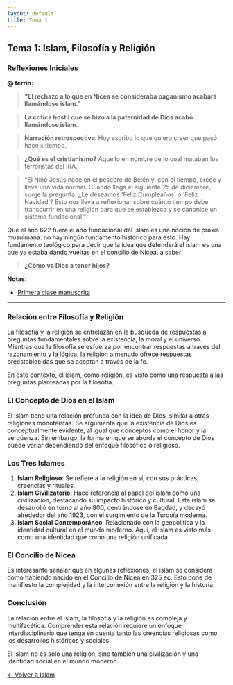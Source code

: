 ```yaml
---
layout: default
title: Tema 1
---
```


## Tema 1: Islam, Filosofía y Religión

### Reflexiones Iniciales

**@ ferrín:**

> **"El rechazo a lo que en Nicea se consideraba paganismo acabará llamándose islam."**

> **La crítica hostil que se hizo a la paternidad de Dios acabó llamándose islam.**

> **Narración retrospectiva**: Hoy escribo lo que quiero creer que pasó hace `x` tiempo.

> **¿Qué es el cristianismo?** Aquello en nombre de lo cual mataban los terroristas del IRA.

> "El Niño Jesús nace en el pesebre de Belén y, con el tiempo, crece y lleva una vida normal. Cuando llega el siguiente 25 de diciembre, surge la pregunta: ¿Le deseamos 'Feliz Cumpleaños' o 'Feliz Navidad'? Esto nos lleva a reflexionar sobre cuánto tiempo debe transcurrir en una religión para que se establezca y se canonice un sistema fundacional."

Que el año 622 fuera el año fundacional del islam es una noción de praxis musulmana: no hay ningún fundamento histórico para esto. Hay fundamento teológico para decir que la idea que defenderá el islam es una que ya estaba dando vueltas en el concilio de Nicea, a saber:

> **¿Cómo va Dios a tener hijos?** 

**Notas:**

- [Primera clase manuscrita](https://dh4ih.github.io/mcr/islam/apuntes/historiadelislam.pdf)

---

### Relación entre Filosofía y Religión

La filosofía y la religión se entrelazan en la búsqueda de respuestas a preguntas fundamentales sobre la existencia, la moral y el universo. Mientras que la filosofía se esfuerza por encontrar respuestas a través del razonamiento y la lógica, la religión a menudo ofrece respuestas preestablecidas que se aceptan a través de la fe.

En este contexto, el islam, como religión, es visto como una respuesta a las preguntas planteadas por la filosofía.

### El Concepto de Dios en el Islam

El islam tiene una relación profunda con la idea de Dios, similar a otras religiones monoteístas. Se argumenta que la existencia de Dios es conceptualmente evidente, al igual que conceptos como el honor y la vergüenza. Sin embargo, la forma en que se aborda el concepto de Dios puede variar dependiendo del enfoque filosófico o religioso.

### Los Tres Islames

1. **Islam Religioso**: Se refiere a la religión en sí, con sus prácticas, creencias y rituales.
2. **Islam Civilizatorio**: Hace referencia al papel del islam como una civilización, destacando su impacto histórico y cultural. Este islam se desarrolló en torno al año 800, centrándose en Bagdad, y decayó alrededor del año 1923, con el surgimiento de la Turquía moderna.
3. **Islam Social Contemporáneo**: Relacionado con la geopolítica y la identidad cultural en el mundo moderno. Aquí, el islam es visto más como una identidad que como una religión unificada.

### El Concilio de Nicea

Es interesante señalar que en algunas reflexiones, el islam se considera como habiendo nacido en el Concilio de Nicea en 325 ec. Esto pone de manifiesto la complejidad y la interconexión entre la religión y la historia.

### Conclusión

La relación entre el islam, la filosofía y la religión es compleja y multifacética. Comprender esta relación requiere un enfoque interdisciplinario que tenga en cuenta tanto las creencias religiosas como los desarrollos históricos y sociales.

El islam no es solo una religión, sino también una civilización y una identidad social en el mundo moderno.


<div style="display: flex; align-items: center; float: left;">
  <a href="../">&#8592; Volver a Islam</a>
</div>
